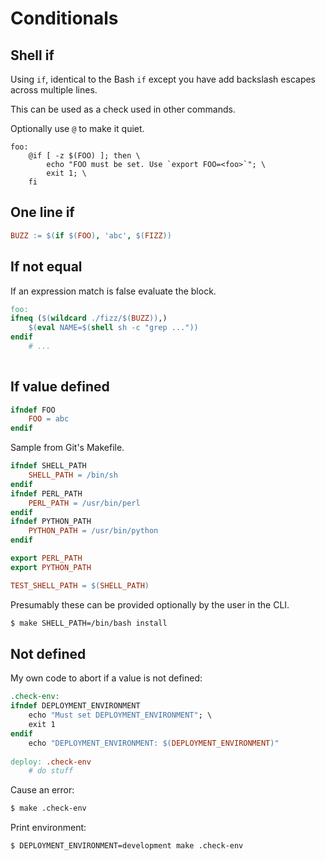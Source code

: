 # Conditionals


## Shell if

Using `if`, identical to the Bash `if` except you have add backslash escapes across multiple lines.

This can be used as a check used in other commands.

Optionally use `@` to make it quiet.

```make
foo:
	@if [ -z $(FOO) ]; then \
		echo "FOO must be set. Use `export FOO=<foo>`"; \
		exit 1; \
	fi
```

## One line if

```mk
BUZZ := $(if $(FOO), 'abc', $(FIZZ))
```


## If not equal

If an expression match is false evaluate the block.

```makefile
foo:
ifneq ($(wildcard ./fizz/$(BUZZ)),)
	$(eval NAME=$(shell sh -c "grep ..."))
endif
	# ...
    
```


## If value defined

```mk
ifndef FOO
	FOO = abc
endif
```

Sample from Git's Makefile. 

```mk
ifndef SHELL_PATH
	SHELL_PATH = /bin/sh
endif
ifndef PERL_PATH
	PERL_PATH = /usr/bin/perl
endif
ifndef PYTHON_PATH
	PYTHON_PATH = /usr/bin/python
endif

export PERL_PATH
export PYTHON_PATH

TEST_SHELL_PATH = $(SHELL_PATH)
```

Presumably these can be provided optionally by the user in the CLI.

```sh
$ make SHELL_PATH=/bin/bash install
```


## Not defined

My own code to abort if a value is not defined:

```makefile
.check-env:
ifndef DEPLOYMENT_ENVIRONMENT
	echo "Must set DEPLOYMENT_ENVIRONMENT"; \
	exit 1
endif
	echo "DEPLOYMENT_ENVIRONMENT: $(DEPLOYMENT_ENVIRONMENT)"
    
deploy: .check-env
	# do stuff
```

Cause an error:

```sh
$ make .check-env
```

Print environment:

```sh
$ DEPLOYMENT_ENVIRONMENT=development make .check-env
```
